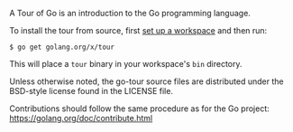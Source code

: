 A Tour of Go is an introduction to the Go programming language.

To install the tour from source, first
[set up a workspace](https://golang.org/doc/code.html) and then run:

	$ go get golang.org/x/tour

This will place a `tour` binary in your workspace's `bin` directory.

Unless otherwise noted, the go-tour source files are distributed
under the BSD-style license found in the LICENSE file.

Contributions should follow the same procedure as for the Go project:
https://golang.org/doc/contribute.html
